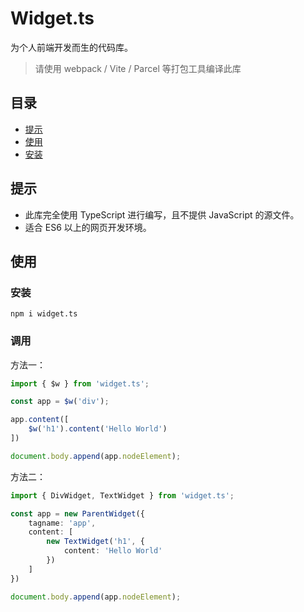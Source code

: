 # Widget.ts
为个人前端开发而生的代码库。
> 请使用 webpack / Vite / Parcel 等打包工具编译此库

## 目录
- [提示](#提示)
- [使用](#使用)
- [安装](#安装)

## 提示
- 此库完全使用 TypeScript 进行编写，且不提供 JavaScript 的源文件。
- 适合 ES6 以上的网页开发环境。

## 使用
### 安装
```npm i widget.ts```

### 调用
方法一：
```ts
import { $w } from 'widget.ts';

const app = $w('div');

app.content([
    $w('h1').content('Hello World')
])

document.body.append(app.nodeElement);
```

方法二：
```ts
import { DivWidget, TextWidget } from 'widget.ts';

const app = new ParentWidget({
    tagname: 'app',
    content: [
        new TextWidget('h1', {
            content: 'Hello World'
        })
    ]
})

document.body.append(app.nodeElement);
```